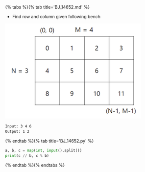 {% tabs %}{% tab title='BJ_14652.md' %}

* Find row and column given following bench

![BJ_14652](images/20210228_143813.png)

```txt
Input: 3 4 6
Output: 1 2
```

{% endtab %}{% tab title='BJ_14652.py' %}

```py
a, b, c = map(int, input().split())
print(c // b, c % b)
```

{% endtab %}{% endtabs %}
